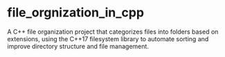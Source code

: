 # file_orgnization_in_cpp
A C++ file organization project that categorizes files into folders based on extensions, using the C++17 filesystem library to automate sorting and improve directory structure and file management.
